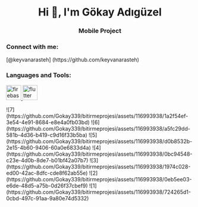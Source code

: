 
<h1 align="center">Hi 👋, I'm Gökay Adıgüzel</h1>
<h3 align="center">Mobile Project</h3>

<h3 align="left">Connect with me:</h3>
<p align="left">
</p>
[@keyvanarasteh] (https://github.com/keyvanarasteh)
<h3 align="left">Languages and Tools:</h3>
<p align="left"> <a href="https://firebase.google.com/" target="_blank" rel="noreferrer"> <img src="https://www.vectorlogo.zone/logos/firebase/firebase-icon.svg" alt="firebase" width="40" height="40"/> </a> <a href="https://flutter.dev" target="_blank" rel="noreferrer"> <img src="https://www.vectorlogo.zone/logos/flutterio/flutterio-icon.svg" alt="flutter" width="40" height="40"/> </a> </p>
![7](https://github.com/Gokay339/bitirmeprojesi/assets/116993938/1a2f54ef-3e54-4e91-8684-e8e4a0fb03bd)
![6](https://github.com/Gokay339/bitirmeprojesi/assets/116993938/a5fc29dd-581b-4d36-b419-c9d16f33b5ba)
![5](https://github.com/Gokay339/bitirmeprojesi/assets/116993938/d0b8532b-2e15-4b60-9406-60a0e6833d4a)
![4](https://github.com/Gokay339/bitirmeprojesi/assets/116993938/0bc94548-c23e-4d0b-8de7-b01bf42a07b7)
![3](https://github.com/Gokay339/bitirmeprojesi/assets/116993938/1974c028-ed00-42ac-8dfc-cde8f62ab55e)
![2](https://github.com/Gokay339/bitirmeprojesi/assets/116993938/0eb5ee03-e6de-48d5-a75b-0d26f37cbef9)
![1](https://github.com/Gokay339/bitirmeprojesi/assets/116993938/724265d1-0cbd-497c-91aa-9a80e74d5332)
